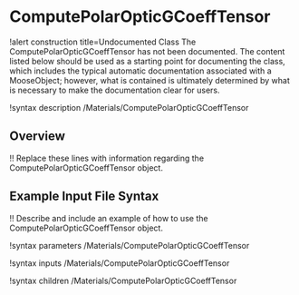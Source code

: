 # ComputePolarOpticGCoeffTensor

!alert construction title=Undocumented Class
The ComputePolarOpticGCoeffTensor has not been documented. The content listed below should be used as a starting point for
documenting the class, which includes the typical automatic documentation associated with a
MooseObject; however, what is contained is ultimately determined by what is necessary to make the
documentation clear for users.

!syntax description /Materials/ComputePolarOpticGCoeffTensor

## Overview

!! Replace these lines with information regarding the ComputePolarOpticGCoeffTensor object.

## Example Input File Syntax

!! Describe and include an example of how to use the ComputePolarOpticGCoeffTensor object.

!syntax parameters /Materials/ComputePolarOpticGCoeffTensor

!syntax inputs /Materials/ComputePolarOpticGCoeffTensor

!syntax children /Materials/ComputePolarOpticGCoeffTensor
